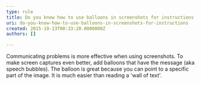 ```yaml
---
type: rule
title: Do you know how to use balloons in screenshots for instructions?
uri: do-you-know-how-to-use-balloons-in-screenshots-for-instructions
created: 2015-10-13T00:33:20.0000000Z
authors: []

---
```


Communicating problems is more effective when using screenshots. To make screen captures even            better, add balloons that have the message (aka speech bubbles). The balloon is great because            you can point to a specific part of the image. It is much easier than reading a 'wall of text'.
